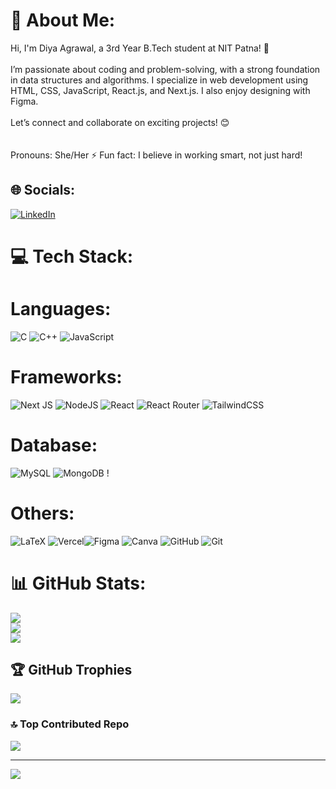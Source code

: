 # 💫 About Me:

Hi, I'm Diya Agrawal, a 3rd Year B.Tech student at NIT Patna! 🚀<br><br>I’m passionate about coding and problem-solving, with a strong foundation in data structures and algorithms. I specialize in web development using HTML, CSS, JavaScript, React.js, and Next.js. I also enjoy designing with Figma.<br><br>Let’s connect and collaborate on exciting projects! 😊<br><br><br>Pronouns: She/Her ⚡ Fun fact: I believe in working smart, not just hard!

## 🌐 Socials:

[![LinkedIn](https://img.shields.io/badge/LinkedIn-%230077B5.svg?logo=linkedin&logoColor=white)](https://linkedin.com/in/https://www.linkedin.com/in/diya-agrawal-nitp/)

# 💻 Tech Stack:

# Languages:

![C](https://img.shields.io/badge/c-%2300599C.svg?style=for-the-badge&logo=c&logoColor=white) ![C++](https://img.shields.io/badge/c++-%2300599C.svg?style=for-the-badge&logo=c%2B%2B&logoColor=white) ![JavaScript](https://img.shields.io/badge/javascript-%23323330.svg?style=for-the-badge&logo=javascript&logoColor=%23F7DF1E)

# Frameworks:

![Next JS](https://img.shields.io/badge/Next-black?style=for-the-badge&logo=next.js&logoColor=white) ![NodeJS](https://img.shields.io/badge/node.js-6DA55F?style=for-the-badge&logo=node.js&logoColor=white) ![React](https://img.shields.io/badge/react-%2320232a.svg?style=for-the-badge&logo=react&logoColor=%2361DAFB) ![React Router](https://img.shields.io/badge/React_Router-CA4245?style=for-the-badge&logo=react-router&logoColor=white) ![TailwindCSS](https://img.shields.io/badge/tailwindcss-%2338B2AC.svg?style=for-the-badge&logo=tailwind-css&logoColor=white)

# Database:

![MySQL](https://img.shields.io/badge/mysql-4479A1.svg?style=for-the-badge&logo=mysql&logoColor=white) ![MongoDB](https://img.shields.io/badge/MongoDB-%234ea94b.svg?style=for-the-badge&logo=mongodb&logoColor=white) !

# Others:

![LaTeX](https://img.shields.io/badge/latex-%23008080.svg?style=for-the-badge&logo=latex&logoColor=white) ![Vercel](https://img.shields.io/badge/vercel-%23000000.svg?style=for-the-badge&logo=vercel&logoColor=white)![Figma](https://img.shields.io/badge/figma-%23F24E1E.svg?style=for-the-badge&logo=figma&logoColor=white) ![Canva](https://img.shields.io/badge/Canva-%2300C4CC.svg?style=for-the-badge&logo=Canva&logoColor=white) ![GitHub](https://img.shields.io/badge/github-%23121011.svg?style=for-the-badge&logo=github&logoColor=white) ![Git](https://img.shields.io/badge/git-%23F05033.svg?style=for-the-badge&logo=git&logoColor=white)

# 📊 GitHub Stats:

![](https://github-readme-stats.vercel.app/api?username=diyaag2004&theme=transparent&hide_border=true&include_all_commits=false&count_private=false)<br/>
![](https://github-readme-streak-stats.herokuapp.com/?user=diyaag2004&theme=transparent&hide_border=true)<br/>
![](https://github-readme-stats.vercel.app/api/top-langs/?username=diyaag2004&theme=transparent&hide_border=true&include_all_commits=false&count_private=false&layout=compact)

## 🏆 GitHub Trophies

![](https://github-profile-trophy.vercel.app/?username=diyaag2004&theme=transparent&no-frame=true&no-bg=true&margin-w=4)

### 🔝 Top Contributed Repo

![](https://github-contributor-stats.vercel.app/api?username=diyaag2004&limit=5&theme=dark&combine_all_yearly_contributions=true)

---

[![](https://visitcount.itsvg.in/api?id=diyaag2004&icon=0&color=0)](https://visitcount.itsvg.in)

<!-- Proudly created with GPRM ( https://gprm.itsvg.in ) -->
